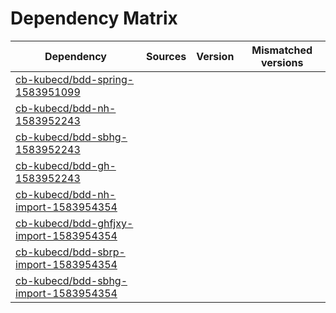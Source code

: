 # Dependency Matrix

Dependency | Sources | Version | Mismatched versions
---------- | ------- | ------- | -------------------
[cb-kubecd/bdd-spring-1583951099](https://github.com/cb-kubecd/bdd-spring-1583951099.git) |  | []() | 
[cb-kubecd/bdd-nh-1583952243](https://github.com/cb-kubecd/bdd-nh-1583952243.git) |  | []() | 
[cb-kubecd/bdd-sbhg-1583952243](https://github.com/cb-kubecd/bdd-sbhg-1583952243.git) |  | []() | 
[cb-kubecd/bdd-gh-1583952243](https://github.com/cb-kubecd/bdd-gh-1583952243.git) |  | []() | 
[cb-kubecd/bdd-nh-import-1583954354](https://github.com/cb-kubecd/bdd-nh-import-1583954354.git) |  | []() | 
[cb-kubecd/bdd-ghfjxy-import-1583954354](https://github.com/cb-kubecd/bdd-ghfjxy-import-1583954354.git) |  | []() | 
[cb-kubecd/bdd-sbrp-import-1583954354](https://github.com/cb-kubecd/bdd-sbrp-import-1583954354.git) |  | []() | 
[cb-kubecd/bdd-sbhg-import-1583954354](https://github.com/cb-kubecd/bdd-sbhg-import-1583954354.git) |  | []() | 
